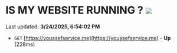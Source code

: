 # IS MY WEBSITE RUNNING ? [![](https://img.shields.io/static/v1?label=Sponsor&message=%E2%9D%A4&logo=GitHub&color=%23fe8e86)](https://github.com/sponsors/Youssef-Lehmam)

Last updated: **3/24/2025, 6:54:02 PM**

- `GET` [https://youssefservice.me](https://youssefservice.me) - **Up** (228ms)
